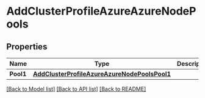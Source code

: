 # AddClusterProfileAzureAzureNodePools

## Properties
Name | Type | Description | Notes
------------ | ------------- | ------------- | -------------
**Pool1** | [**AddClusterProfileAzureAzureNodePoolsPool1**](AddClusterProfileAzure_azure_nodePools_pool1.md) |  | [optional] 

[[Back to Model list]](../README.md#documentation-for-models) [[Back to API list]](../README.md#documentation-for-api-endpoints) [[Back to README]](../README.md)


